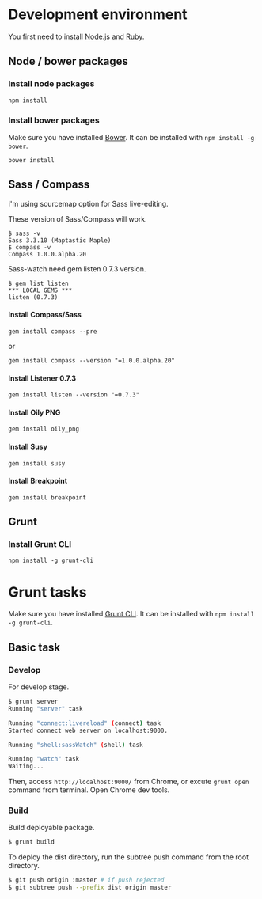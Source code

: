 # Development environment 

You first need to install [Node.js](http://nodejs.org/) and [Ruby](https://www.ruby-lang.org/).

## Node / bower packages

### Install node packages

```
npm install
```

### Install bower packages

Make sure you have installed [Bower](http://bower.io/). It can be installed with `npm install -g bower`.

```
bower install
```

## Sass / Compass

I'm using sourcemap option for Sass live-editing.

These version of Sass/Compass will work.

```
$ sass -v
Sass 3.3.10 (Maptastic Maple)
$ compass -v
Compass 1.0.0.alpha.20
```

Sass-watch need gem listen 0.7.3 version.

```
$ gem list listen
*** LOCAL GEMS ***
listen (0.7.3)
```

#### Install Compass/Sass

```
gem install compass --pre
```
or
```
gem install compass --version "=1.0.0.alpha.20" 
```

#### Install Listener 0.7.3

```
gem install listen --version "=0.7.3"
```

#### Install Oily PNG

```
gem install oily_png
```

#### Install Susy

```
gem install susy
```

#### Install Breakpoint

```
gem install breakpoint
```

## Grunt

### Install Grunt CLI

```
npm install -g grunt-cli
```


# Grunt tasks

Make sure you have installed [Grunt CLI](https://github.com/gruntjs/grunt-cli). It can be installed with `npm install -g grunt-cli`.


## Basic task

### Develop

For develop stage.

```sh
$ grunt server
Running "server" task

Running "connect:livereload" (connect) task
Started connect web server on localhost:9000.

Running "shell:sassWatch" (shell) task

Running "watch" task
Waiting...
```

Then, access `http://localhost:9000/` from Chrome, or excute `grunt open` command from terminal.
Open Chrome dev tools.


### Build

Build deployable package.

```sh
$ grunt build
```

To deploy the dist directory, run the subtree push command from the root directory.

``` sh
$ git push origin :master # if push rejected
$ git subtree push --prefix dist origin master
```
